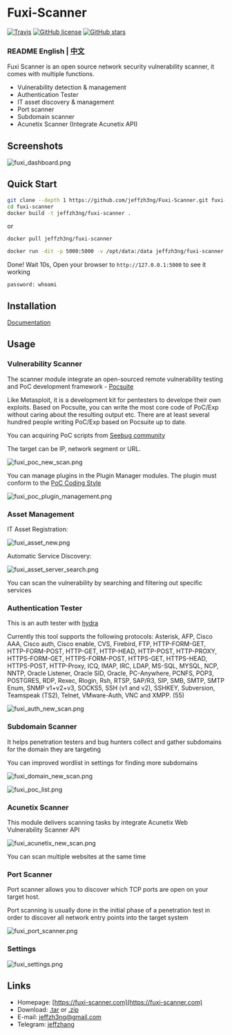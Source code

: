 # Fuxi-Scanner

[![Travis](https://img.shields.io/badge/Python-2.6%7C2.7-blue.svg)](https://www.python.org/)
[![GitHub license](https://img.shields.io/github/license/jeffzh3ng/Fuxi-Scanner.svg)](https://github.com/jeffzh3ng/Fuxi-Scanner/blob/master/LICENSE)
[![GitHub stars](https://img.shields.io/github/stars/jeffzh3ng/Fuxi-Scanner.svg)](https://github.com/jeffzh3ng/Fuxi-Scanner/stargazers)


### README English | [中文](doc/README.zh.md)

Fuxi Scanner is an open source network security vulnerability scanner, it comes with multiple functions.

- Vulnerability detection & management
- Authentication Tester
- IT asset discovery & management
- Port scanner
- Subdomain scanner
- Acunetix Scanner (Integrate Acunetix API)

## Screenshots

![fuxi_dashboard.png](doc/images/fuxi_dashboard.png)

## Quick Start

```bash
git clone --depth 1 https://github.com/jeffzh3ng/Fuxi-Scanner.git fuxi-scanner
cd fuxi-scanner
docker build -t jeffzh3ng/fuxi-scanner .
```

or

```bash
docker pull jeffzh3ng/fuxi-scanner
```

```bash
docker run -dit -p 5000:5000 -v /opt/data:/data jeffzh3ng/fuxi-scanner:latest
```

Done! Wait 10s, Open your browser to `http://127.0.0.1:5000` to see it working

`password: whoami`

## Installation

[Documentation](doc/INSTALL.en.md)

## Usage

### Vulnerability Scanner

The scanner module integrate an open-sourced remote vulnerability testing and PoC development framework - [Pocsuite](https://github.com/knownsec/Pocsuite)

Like Metasploit, it is a development kit for pentesters to develope their own exploits. Based on Pocsuite, you can write the most core code of PoC/Exp without caring about the resulting output etc. There are at least several hundred people writing PoC/Exp based on Pocsuite up to date.

You can acquiring PoC scripts from [Seebug community](https://www.seebug.org/)

The target can be IP, network segment or URL.

![fuxi_poc_new_scan.png](doc/images/fuxi_poc_new_scan.png)

You can manage plugins in the Plugin Manager modules. The plugin must conform to the [PoC Coding Style](https://github.com/knownsec/Pocsuite/blob/master/docs/CODING.md)

![fuxi_poc_plugin_management.png](doc/images/fuxi_poc_plugin_management.png)

### Asset Management

IT Asset Registration:

![fuxi_asset_new.png](doc/images/fuxi_asset_new.png)

Automatic Service Discovery:

![fuxi_asset_server_search.png](doc/images/fuxi_asset_service_search.png)

You can scan the vulnerability by searching and filtering out specific services

### Authentication Tester

This is an auth tester with [hydra](https://github.com/vanhauser-thc/thc-hydra)

Currently this tool supports the following protocols: Asterisk, AFP, Cisco AAA, Cisco auth, Cisco enable, CVS, Firebird, FTP, HTTP-FORM-GET, HTTP-FORM-POST, HTTP-GET, HTTP-HEAD, HTTP-POST, HTTP-PROXY, HTTPS-FORM-GET, HTTPS-FORM-POST, HTTPS-GET, HTTPS-HEAD, HTTPS-POST, HTTP-Proxy, ICQ, IMAP, IRC, LDAP, MS-SQL, MYSQL, NCP, NNTP, Oracle Listener, Oracle SID, Oracle, PC-Anywhere, PCNFS, POP3, POSTGRES, RDP, Rexec, Rlogin, Rsh, RTSP, SAP/R3, SIP, SMB, SMTP, SMTP Enum, SNMP v1+v2+v3, SOCKS5, SSH (v1 and v2), SSHKEY, Subversion, Teamspeak (TS2), Telnet, VMware-Auth, VNC and XMPP. (55)

![fuxi_auth_new_scan.png](doc/images/fuxi_auth_new_scan.png)

### Subdomain Scanner

It helps penetration testers and bug hunters collect and gather subdomains for the domain they are targeting

You can improved wordlist in settings for finding more subdomains

![fuxi_domain_new_scan.png](doc/images/fuxi_domain_new_scan.png)

![fuxi_poc_list.png](doc/images/fuxi_domain_list.png)

### Acunetix Scanner

This module delivers scanning tasks by integrate Acunetix Web Vulnerability Scanner API

![fuxi_acunetix_new_scan.png](doc/images/fuxi_acunetix_new_scan.png)

You can scan multiple websites at the same time

### Port Scanner

Port scanner allows you to discover which TCP ports are open on your target host.

Port scanning is usually done in the initial phase of a penetration test in order to discover all network entry points into the target system

![fuxi_port_scanner.png](doc/images/fuxi_port_scanner.png)

### Settings

![fuxi_settings.png](doc/images/fuxi_settings.png)

## Links

- Homepage: [https://fuxi-scanner.com](https://fuxi-scanner.com)
- Download: [.tar](https://github.com/jeffzh3ng/Fuxi-Scanner/tarball/master) or [.zip](https://github.com/jeffzh3ng/Fuxi-Scanner/zipball/master)
- E-mail: [jeffzh3ng@gmail.com](mailto:jeffzh3ng@gmail.com)
- Telegram: [jeffzhang](https://t.me/jeffzhang)
